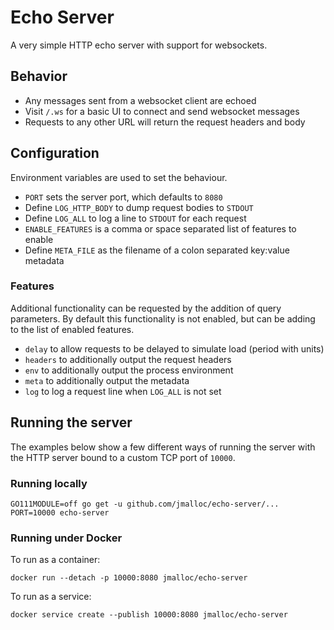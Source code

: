 # Echo Server

A very simple HTTP echo server with support for websockets.

## Behavior
- Any messages sent from a websocket client are echoed
- Visit `/.ws` for a basic UI to connect and send websocket messages
- Requests to any other URL will return the request headers and body

## Configuration

Environment variables are used to set the behaviour.

- `PORT` sets the server port, which defaults to `8080`
- Define `LOG_HTTP_BODY` to dump request bodies to `STDOUT`
- Define `LOG_ALL` to log a line to `STDOUT` for each request
- `ENABLE_FEATURES` is a comma or space separated list of features to enable
- Define `META_FILE` as the filename of a colon separated key:value metadata

### Features

Additional functionality can be requested by the addition of query parameters.
By default this functionality is not enabled, but can be adding to the list of
enabled features.

- `delay` to allow requests to be delayed to simulate load (period with units)
- `headers` to additionally output the request headers
- `env` to additionally output the process environment
- `meta` to additionally output the metadata
- `log` to log a request line when `LOG_ALL` is not set

## Running the server

The examples below show a few different ways of running the server with the HTTP
server bound to a custom TCP port of `10000`.

### Running locally

```
GO111MODULE=off go get -u github.com/jmalloc/echo-server/...
PORT=10000 echo-server
```

### Running under Docker

To run as a container:

```
docker run --detach -p 10000:8080 jmalloc/echo-server
```

To run as a service:

```
docker service create --publish 10000:8080 jmalloc/echo-server
```
